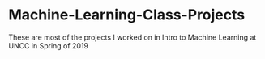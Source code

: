 # Machine-Learning-Class-Projects
These are most of the projects I worked on in Intro to Machine Learning at UNCC in Spring of 2019